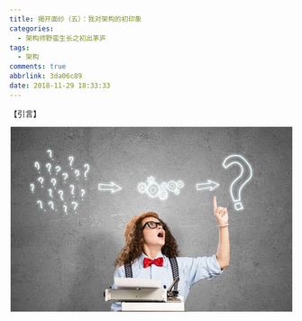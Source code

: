 ```yaml
---
title: 揭开面纱（五）：我对架构的初印象
categories:
  - 架构师野蛮生长之初出茅庐
tags:
  - 架构
comments: true
abbrlink: 3da06c89
date: 2018-11-29 18:33:33
---
```

【引言】
<div align=center><img src="https://github.com/ttfisher/images/raw/master/public/000022.jpg" width="500"/></div>
<!-- more -->

# 